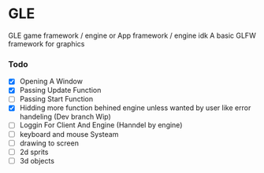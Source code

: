 # GLE
GLE game framework / engine or App framework / engine idk
A basic GLFW framework for graphics

### Todo
- [x] Opening A Window
- [x] Passing Update Function
- [ ] Passing Start Function
- [x] Hidding more function behined engine unless wanted by user like error handeling (Dev branch Wip)
- [ ] Loggin For Client And Engine (Hanndel by engine)
- [ ] keyboard and mouse Systeam
- [ ] drawing to screen
- [ ] 2d sprits
- [ ] 3d objects
